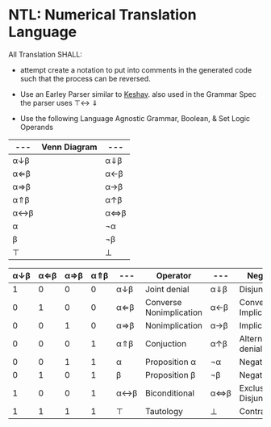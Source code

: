 NTL: Numerical Translation Language
===================================

All Translation SHALL:
 * attempt create a notation to put into comments in the generated code
   such that the process can be reversed.

 * Use an Earley Parser similar to [Keshav](http://youtu.be/eeZ3URxd8Wc).
also used in the Grammar Spec the parser uses
 ⊤↔ 
 ⇓ 

* Use the following Language Agnostic Grammar, Boolean, & Set Logic Operands

|---|Venn Diagram|---|
|---|------------|---|
|α↓β|<object type="image/svg+xml" data="venn.svg?JointDenial=#666&ConverseNonimplication=#FFF&Nonimplication=#FFF&Conjuction=#FFF"></object>|α⇓β|
|α⇐β|<object type="image/svg+xml" data="venn.svg?JointDenial=#FFF&ConverseNonimplication=#666&Nonimplication=#FFF&Conjuction=#FFF"></object>|α←β|
|α⇒β|<object type="image/svg+xml" data="venn.svg?JointDenial=#FFF&ConverseNonimplication=#FFF&Nonimplication=#666&Conjuction=#FFF"></object>|α→β|
|α⇑β|<object type="image/svg+xml" data="venn.svg?JointDenial=#FFF&ConverseNonimplication=#FFF&Nonimplication=#FFF&Conjuction=#666"></object>|α↑β|
|α↔β|<object type="image/svg+xml" data="venn.svg?JointDenial=#666&ConverseNonimplication=#FFF&Nonimplication=#FFF&Conjuction=#666"></object>|α⇔β|
|α |<object type="image/svg+xml" data="venn.svg?JointDenial=#FFF&ConverseNonimplication=#FFF&Nonimplication=#666&Conjuction=#666"></object>|¬α |
|β |<object type="image/svg+xml" data="venn.svg?JointDenial=#FFF&ConverseNonimplication=#666&Nonimplication=#FFF&Conjuction=#666"></object>|¬β |
|⊤ |<object type="image/svg+xml" data="venn.svg?JointDenial=#666&ConverseNonimplication=#666&Nonimplication=#666&Conjuction=#666"></object>|⊥ |


|α↓β|α⇐β|α⇒β|α⇑β|---|Operator |---|Negation |
|---|---|---|---|---|-----------------------|---|---------------------|
|1 |0 |0 |0 |α↓β|Joint denial |α⇓β|Disjunction |
|0 |1 |0 |0 |α⇐β|Converse Nonimplication|α←β|Converse Implication |
|0 |0 |1 |0 |α⇒β|Nonimplication |α→β|Implication |
|0 |0 |0 |1 |α⇑β|Conjuction |α↑β|Alternative denial |
|0 |0 |1 |1 |α |Proposition α |¬α |Negation α |
|0 |1 |0 |1 |β |Proposition β |¬β |Negation β |
|1 |0 |0 |1 |α↔β|Biconditional |α⇔β|Exclusive Disjunction|
|1 |1 |1 |1 |⊤ |Tautology |⊥ |Contradiction |

